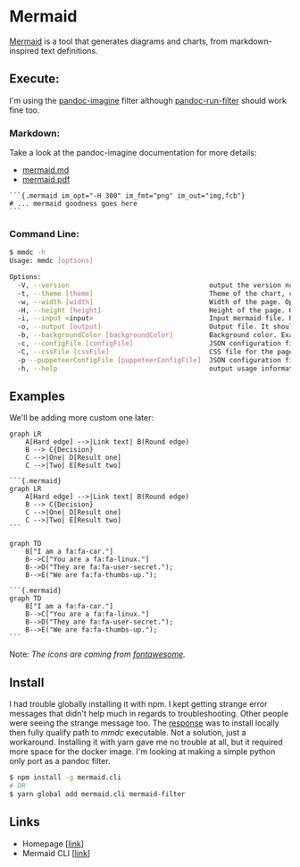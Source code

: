 # Mermaid

[Mermaid](https://mermaid-js.github.io/mermaid/#/) is a tool that generates diagrams and charts, from markdown-inspired text definitions.

## Execute:

I'm using the [pandoc-imagine](https://github.com/hertogp/imagine) filter although [pandoc-run-filter](https://github.com/johnlwhiteman/pandoc-run-filter) should work fine too.

### Markdown:

Take a look at the pandoc-imagine documentation for more details:

* [mermaid.md](https://github.com/hertogp/imagine/blob/master/examples/mermaid.md)
* [mermaid.pdf](https://github.com/hertogp/imagine/blob/master/examples/mermaid.pdf)

``````
```{.mermaid im_opt="-H 300" im_fmt="png" im_out="img,fcb"}
# ... mermaid goodness goes here
```
``````

### Command Line:

```bash
$ mmdc -h
Usage: mmdc [options]

Options:
  -V, --version                                   output the version number
  -t, --theme [theme]                             Theme of the chart, could be default, forest, dark or neutral. Optional. Default: default (default: "default")
  -w, --width [width]                             Width of the page. Optional. Default: 800 (default: "800")
  -H, --height [height]                           Height of the page. Optional. Default: 600 (default: "600")
  -i, --input <input>                             Input mermaid file. Required.
  -o, --output [output]                           Output file. It should be either svg, png or pdf. Optional. Default: input + ".svg"
  -b, --backgroundColor [backgroundColor]         Background color. Example: transparent, red, '#F0F0F0'. Optional. Default: white
  -c, --configFile [configFile]                   JSON configuration file for mermaid. Optional
  -C, --cssFile [cssFile]                         CSS file for the page. Optional
  -p --puppeteerConfigFile [puppeteerConfigFile]  JSON configuration file for puppeteer. Optional
  -h, --help                                      output usage information
```


## Examples

We'll be adding more custom one later:

```{.mermaid}
graph LR
    A[Hard edge] -->|Link text| B(Round edge)
    B --> C{Decision}
    C -->|One| D[Result one]
    C -->|Two| E[Result two]
```

``````
```{.mermaid}
graph LR
    A[Hard edge] -->|Link text| B(Round edge)
    B --> C{Decision}
    C -->|One| D[Result one]
    C -->|Two| E[Result two]
```
``````

```{.mermaid}
graph TD
    B["I am a fa:fa-car."]
    B-->C["You are a fa:fa-linux."]
    B-->D("They are fa:fa-user-secret.");
    B-->E("We are fa:fa-thumbs-up.");
```

``````
```{.mermaid}
graph TD
    B["I am a fa:fa-car."]
    B-->C["You are a fa:fa-linux."]
    B-->D("They are fa:fa-user-secret.");
    B-->E("We are fa:fa-thumbs-up.");
```
``````

Note: *The icons are coming from [fontawesome](https://fontawesome.com/).*


## Install

I had trouble globally installing it with npm. I kept getting strange error messages that didn't help much in regards to troubleshooting. Other people were seeing the strange message too. The [response](https://github.com/mermaidjs/mermaid.cli/issues/16) was to install locally then fully qualify path to *mmdc* executable. Not a solution, just a workaround. Installing it with yarn gave me no trouble at all, but it required more space for the docker image. I'm looking at making a simple python only port as a pandoc filter.


```bash
$ npm install -g mermaid.cli
# OR
$ yarn global add mermaid.cli mermaid-filter
```

## Links

* Homepage [[link](https://mermaid-js.github.io/mermaid/#/)]
* Mermaid CLI [[link](https://github.com/mermaidjs/mermaid.cli)]

